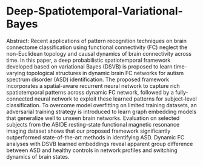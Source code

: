 # Deep-Spatiotemporal-Variational-Bayes

Abstract: Recent applications of pattern recognition techniques on brain connectome classification using functional connectivity (FC) neglect the non-Euclidean topology and causal dynamics of brain connectivity across time. 
In this paper, a deep probabilistic spatiotemporal framework developed based on variational Bayes (DSVB) is proposed to learn time-varying topological structures in dynamic brain FC networks for autism spectrum disorder (ASD) identification. 
The proposed framework incorporates a spatial-aware recurrent neural network to capture rich spatiotemporal patterns across dynamic FC network, followed by a fully-connected neural network to exploit these learned patterns for subject-level classification. To overcome model overfitting on limited training datasets, an adversarial training strategy is introduced to learn graph embedding models that generalize well to unseen brain networks. Evaluation on selected subjects from the ABIDE resting-state functional magnetic resonance imaging dataset shows that our proposed framework significantly outperformed state-of-the-art methods in identifying ASD. Dynamic FC analyses with DSVB learned embeddings reveal apparent group difference between ASD and healthy controls in network profiles and switching dynamics of brain states.
